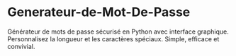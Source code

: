 # Generateur-de-Mot-De-Passe
Générateur de mots de passe sécurisé en Python avec interface graphique. Personnalisez la longueur et les caractères spéciaux. Simple, efficace et convivial.
